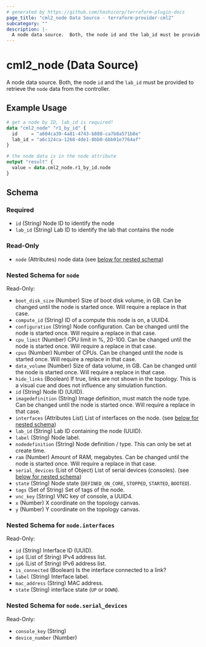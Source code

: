 ```yaml
---
# generated by https://github.com/hashicorp/terraform-plugin-docs
page_title: "cml2_node Data Source - terraform-provider-cml2"
subcategory: ""
description: |-
  A node data source.  Both, the node id and the lab_id must be provided to retrieve the node data from the controller.
---
```


# cml2_node (Data Source)

A node data source.  Both, the node `id` and the `lab_id` must be provided to retrieve the `node` data from the controller.

## Example Usage

```terraform
# get a node by ID, lab_id is required!
data "cml2_node" "r1_by_id" {
  id     = "a604ca39-4a81-4743-b888-ca7b8a571b8e"
  lab_id = "a6c124ca-1268-4de1-8bb0-6bb01e7764af"
}

# the node data is in the node attribute
output "result" {
  value = data.cml2_node.r1_by_id.node
}
```

<!-- schema generated by tfplugindocs -->
## Schema

### Required

- `id` (String) Node ID to identify the node
- `lab_id` (String) Lab ID to identify the lab that contains the node

### Read-Only

- `node` (Attributes) node data (see [below for nested schema](#nestedatt--node))

<a id="nestedatt--node"></a>
### Nested Schema for `node`

Read-Only:

- `boot_disk_size` (Number) Size of boot disk volume, in GB. Can be changed until the node is started once. Will require a replace in that case.
- `compute_id` (String) ID of a compute this node is on, a UUID4.
- `configuration` (String) Node configuration. Can be changed until the node is started once. Will require a replace in that case.
- `cpu_limit` (Number) CPU limit in %, 20-100. Can be changed until the node is started once. Will require a replace in that case.
- `cpus` (Number) Number of CPUs. Can be changed until the node is started once. Will require a replace in that case.
- `data_volume` (Number) Size of data volume, in GB. Can be changed until the node is started once. Will require a replace in that case.
- `hide_links` (Boolean) If true, links are not shown in the topology. This is a visual cue and does not influence any simulation function.
- `id` (String) Node ID (UUID).
- `imagedefinition` (String) Image definition, must match the node type. Can be changed until the node is started once. Will require a replace in that case.
- `interfaces` (Attributes List) List of interfaces on the node. (see [below for nested schema](#nestedatt--node--interfaces))
- `lab_id` (String) Lab ID containing the node (UUID).
- `label` (String) Node label.
- `nodedefinition` (String) Node definition / type. This can only be set at create time.
- `ram` (Number) Amount of RAM, megabytes. Can be changed until the node is started once. Will require a replace in that case.
- `serial_devices` (List of Object) List of serial devices (consoles). (see [below for nested schema](#nestedatt--node--serial_devices))
- `state` (String) Node state (`DEFINED_ON_CORE`, `STOPPED`, `STARTED`, `BOOTED`).
- `tags` (Set of String) Set of tags of the node.
- `vnc_key` (String) VNC key of console, a UUID4.
- `x` (Number) X coordinate on the topology canvas.
- `y` (Number) Y coordinate on the topology canvas.

<a id="nestedatt--node--interfaces"></a>
### Nested Schema for `node.interfaces`

Read-Only:

- `id` (String) Interface ID (UUID).
- `ip4` (List of String) IPv4 address list.
- `ip6` (List of String) IPv6 address list.
- `is_connected` (Boolean) Is the interface connected to a link?
- `label` (String) Interface label.
- `mac_address` (String) MAC address.
- `state` (String) interface state (`UP` or `DOWN`).


<a id="nestedatt--node--serial_devices"></a>
### Nested Schema for `node.serial_devices`

Read-Only:

- `console_key` (String)
- `device_number` (Number)
